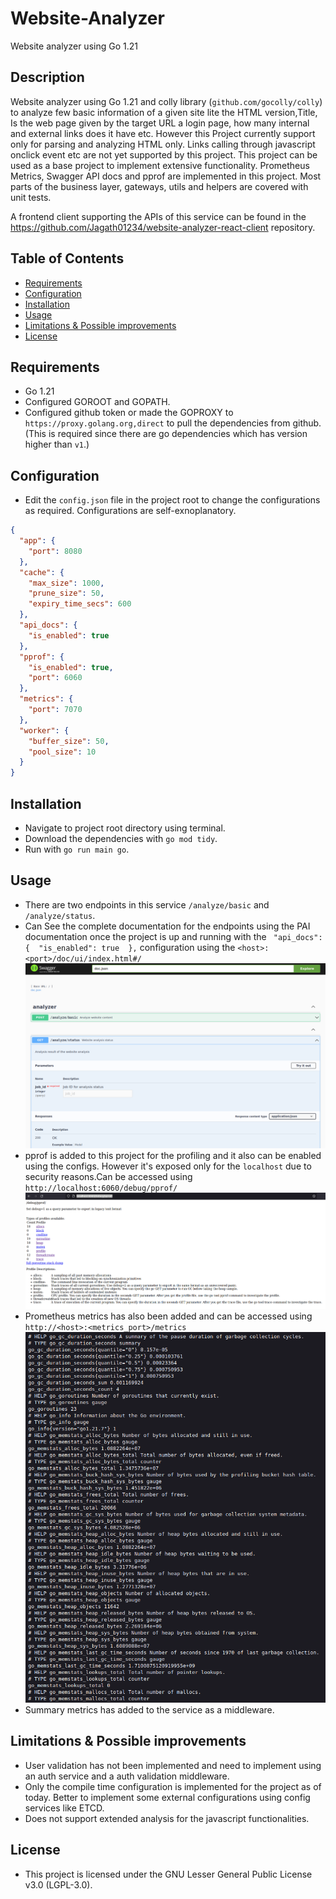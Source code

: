 # Website-Analyzer

Website analyzer using Go 1.21 

## Description

Website analyzer using Go 1.21 and colly library (`github.com/gocolly/colly`) to analyze few basic information of a given site lite the HTML version,Title,
Is the web page given by the target URL a login page, how many internal and external links does it have etc.
However this Project currently support only for parsing and analyzing HTML only. Links calling through javascript onclick event etc are not yet supported by this project.
This project can be used as a base project to implement extensive functionality.
Prometheus Metrics, Swagger API docs and pprof are implemented in this project. 
Most parts of the business layer, gateways, utils and helpers are covered with unit tests.

A frontend client supporting the APIs of this service can be found in the  https://github.com/Jagath01234/website-analyzer-react-client repository.
## Table of Contents

- [Requirements](#requirements)
- [Configuration](#configuration)
- [Installation](#installation)
- [Usage](#usage)
- [Limitations & Possible improvements](#Limitations_&_Possible_improvements)
- [License](#license)


## Requirements
- Go 1.21
- Configured GOROOT and GOPATH.
- Configured github token or made the GOPROXY to `https://proxy.golang.org,direct` to pull the dependencies from github. (This is required since there are go dependencies which has version higher than `v1`.)

## Configuration
- Edit the `config.json` file in the project root to change the configurations as required. 
Configurations are self-exnoplanatory.
```json
{
  "app": {
    "port": 8080
  },
  "cache": {
    "max_size": 1000,
    "prune_size": 50,
    "expiry_time_secs": 600
  },
  "api_docs": {
    "is_enabled": true
  },
  "pprof": {
    "is_enabled": true,
    "port": 6060
  },
  "metrics": {
    "port": 7070
  },
  "worker": {
    "buffer_size": 50,
    "pool_size": 10
  }
}

```

## Installation
- Navigate to project root directory using terminal.
- Download the dependencies with `go mod tidy`.
- Run with `go run main go`.

## Usage
- There are two endpoints in this service `/analyze/basic` and `/analyze/status`.
- Can See the complete documentation for the endpoints using the PAI documentation once the project is up and 
 running with the ` "api_docs": {  "is_enabled": true  },` configuration using the `<host>:<port>/doc/ui/index.html#/`
  ![img.png](img.png)
- pprof is added to this project for the profiling and it also can be enabled using the configs. However it's exposed only for the `localhost` due to security reasons.Can be accessed using `http://localhost:6060/debug/pprof/`
![img_1.png](img_1.png)
- Prometheus metrics has also been added and can be accessed using `http://<host>:<metrics_port>/metrics`
![img_2.png](img_2.png)
- Summary metrics has added to the service as a middleware.

## Limitations & Possible improvements
- User validation has not been implemented and need to implement using an auth service and a auth validation middleware.
- Only the compile time configuration is implemented for the project as of today. Better to implement some external configurations using config services like ETCD.
- Does not support extended analysis for the javascript functionalities. 

## License
- This project is licensed under the GNU Lesser General Public License v3.0 (LGPL-3.0).
